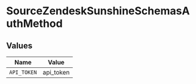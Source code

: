 # SourceZendeskSunshineSchemasAuthMethod


## Values

| Name        | Value       |
| ----------- | ----------- |
| `API_TOKEN` | api_token   |